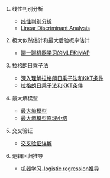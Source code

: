 1. 线性判别分析
    - [线性判别分析](http://www.cnblogs.com/jerrylead/archive/2011/04/21/2024384.html)
    - [Linear Discriminant Analysis](http://sebastianraschka.com/Articles/2014_python_lda.html)

2. 极大似然估计和最大后验概率估计
    - [聊一聊机器学习的MLE和MAP](https://zhuanlan.zhihu.com/p/32480810)
3. 拉格朗日乘子法
    - [深入理解拉格朗日乘子法和KKT条件](http://www.cnblogs.com/mo-wang/p/4775548.html)
    - [拉格朗日乘子法和KKT条件](http://www.cnblogs.com/zhangchaoyang/articles/2726873.html)
4. 最大熵模型
    - [最大熵模型](https://transwarpio.github.io/teaching_ml/2017/08/15/%E6%9C%80%E5%A4%A7%E7%86%B5%E6%A8%A1%E5%9E%8B/)
    - [最大熵模型原理小结](http://www.cnblogs.com/pinard/p/6093948.html)
5. 交叉验证
    - [交叉验证详解](https://zhuanlan.zhihu.com/p/24825503)
6. 逻辑回归推导
    - [机器学习-logistic regression推导](https://blog.csdn.net/ligang_csdn/article/details/53838743)
